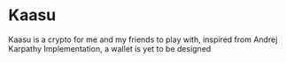 # Kaasu
Kaasu is a crypto for me and my friends to play with, inspired from Andrej Karpathy Implementation, a wallet is yet to be designed
